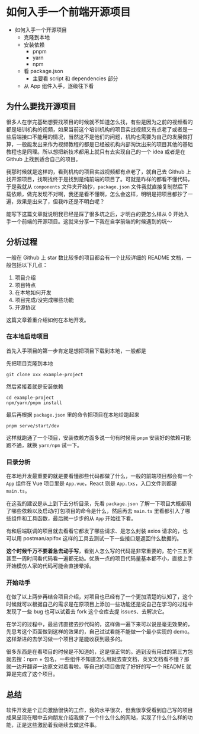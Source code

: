 # 如何入手一个前端开源项目


- 如何入手一个开源项目
  - 克隆到本地
  - 安装依赖
    - pnpm
    - yarn
    - npm
  - 看 package.json
    - 主要看 script 和 dependencies 部分
  - 从 App 组件入手，逐级往下看

## 为什么要找开源项目

很多人在学完基础想要找项目的时候就不知道怎么找，有些是因为之前的视频看的都是培训机构的视频，如果当前这个培训机构的项目实战视频又有点老了或者是一些后端接口不能用的情况，当然这不是他们的问题，机构也需要为自己的发展做打算，一般能发出来作为视频教程的都是已经被机构内部淘汰出来的项目其他的基础教程也是同理。所以想把新技术都用上就只有去实现自己的一个 idea 或者是在 Github 上找到适合自己的项目。

我那时候就是这样的，看到机构的项目实战视频都有点老了，就自己去 Github 上找开源项目，找啊找终于是找到是纯前端的项目了。可就是咋样的都看不懂代码，于是我就从 `components` 文件夹开始抄，`package.json` 文件我就直接复制然后下载依赖，做完发现不对啊，我还是看不懂啊，怎么会这样，明明是把项目都抄了一遍，效果是出来了，但我咋还是不明白呢？

能写下这篇文章就说明我已经是踩了很多坑之后，才明白的要怎么样从 0 开始入手一个前端的开源项目。这就来分享一下我在自学前端的时候遇到的坑～

## 分析过程

一般在 Github 上 star 数比较多的项目都会有一个比较详细的 README 文档，一般包括以下几点：

1. 项目介绍
2. 项目特点
3. 在本地如何开发
4. 项目完成/没完成哪些功能
5. 开源协议

这篇文章着重介绍如何在本地开发。

### 在本地启动项目

首先入手项目的第一步肯定是想把项目下载到本地，一般都是

先把项目克隆到本地

    git clone xxx example-project

然后紧接着就是安装依赖

    cd example-project
    npm/yarn/pnpm install

最后再根据 `package.json` 里的命令把项目在本地给跑起来

    pnpm serve/start/dev

这样就跑通了一个项目，安装依赖方面多说一句有时候用 `pnpm` 安装好的依赖可能跑不通，就换 `yarn/npm` 试一下。

### 目录分析

在本地开发最重要的就是要看懂那些代码都做了什么，一般的前端项目都会有一个 `App` 组件在 Vue 项目里是 `App.vue`，React 则是 `App.txs`，入口文件则都是 `main.ts`。

在这我的建议是从上到下去分析目录，先看 `package.json` 了解一下项目大概都用了哪些依赖以及启动/打包项目的命令是什么，然后再去 `main.ts` 里看都引入了哪些组件和工具函数，最后就一步步的从 `App` 开始往下看。

有和后端联调的项目就去看看它都发了哪些请求、是怎么封装 axios 请求的，也可以用 postman/apifox 这样的工具去测试一下一些接口是返回什么数据的。

**这个时候千万不要着急去动手写**，看别人怎么写的代码是非常重要的，花个三五天甚至一周时间看代码看一遍都无妨。优质一点的项目代码量基本都不小，直接上手开始模仿人家的代码可能会直接晕掉。

### 开始动手

在做了以上两步再结合项目介绍，对项目也已经有了一个更加清楚的认知了，这个时候就可以根据自己的需求是在原项目上添加一些功能还是说自己在学习的过程中发现了一些 bug 也可以试着去 fork 这个仓库去提 issues、去解决它。

在学习的过程中，最忌讳直接去抄代码的，这样做一遍下来可以说是毫无效果的，先思考这个页面做到这样的效果的，自己试试看能不能做一个最小实现的 demo。这样渐进的去学习做一个项目才是能收获到最多的。

很多东西是在看项目的时候是不知道的，这是很正常的。遇到没有用过的第三方包就去搜：npm + 包名，一些组件不知道怎么用就去查文档，英文文档看不懂？那就一边开翻译一边原文对着看啦。等自己的项目做完了好好的写一个 README 就算是完成了这个项目。

## 总结

软件开发是个正向激励很快的工作，我的水平很次，但我很享受看到自己写的项目成果呈现在眼中去向朋友介绍我做了一个什么什么的网站，实现了什么什么样的功能，正是这些激励着我继续去做这件事。


